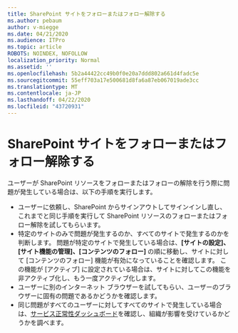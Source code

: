 ```yaml
---
title: SharePoint サイトをフォローまたはフォロー解除する
ms.author: pebaum
author: v-miegge
ms.date: 04/21/2020
ms.audience: ITPro
ms.topic: article
ROBOTS: NOINDEX, NOFOLLOW
localization_priority: Normal
ms.assetid: ''
ms.openlocfilehash: 5b2a44422cc49b0f0e20a7ddd802a661d4fadc5e
ms.sourcegitcommit: 55eff703a17e500681d8fa6a87eb067019ade3cc
ms.translationtype: MT
ms.contentlocale: ja-JP
ms.lasthandoff: 04/22/2020
ms.locfileid: "43720931"
---
```

# <a name="follow-or-un-follow-a-sharepoint-site"></a>SharePoint サイトをフォローまたはフォロー解除する

ユーザーが SharePoint リソースをフォローまたはフォローの解除を行う際に問題が発生している場合は、以下の手順を実行します。

* ユーザーに依頼し、SharePoint からサインアウトしてサインインし直し、これまでと同じ手順を実行して SharePoint リソースのフォローまたはフォロー解除を試してもらいます。
* 特定のサイトのみで問題が発生するのか、すべてのサイトで発生するのかを判断します。 問題が特定のサイトで発生している場合は、**[サイトの設定]、[サイト機能の管理]、[コンテンツのフォロー]** の順に移動し、サイトに対して [コンテンツのフォロー] 機能が有効になっていることを確認します。 この機能が [アクティブ] に設定されている場合は、サイトに対してこの機能を非アクティブ化し、もう一度アクティブ化します。
* ユーザーに別のインターネット ブラウザーを試してもらい、ユーザーのブラウザーに固有の問題であるかどうかを確認します。
* 同じ問題がすべてのユーザーに対してすべてのサイトで発生している場合は、[サービス正常性ダッシュボード](https://admin.microsoft.com/AdminPortal/Home#/servicehealth)を確認し、組織が影響を受けているかどうかを調べます。
